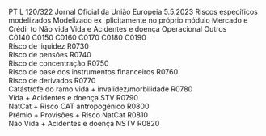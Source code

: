 PT  L 120/322 Jornal Oficial da União Europeia 5.5.2023
 Riscos específicos modelizados  Modelizado ex ­
plicitamente no 
próprio módulo  Mercado e Crédi ­
to  Não vida  Vida e Acidentes 
e doença  Operacional  Outros  
C0140  C0150  C0160  C0170  C0180  C0190  
Risco de liquidez  R0730  
Risco de pensões  R0740  
Risco de concentração  R0750  
Risco de base dos instrumentos financeiros  R0760  
Risco de derivados  R0770  
Catástrofe do ramo vida + invalidez/morbilidade  R0780  
Vida + Acidentes e doença STV  R0790  
NatCat + Risco CAT antropogénico  R0800  
Prémio + Provisões + Risco NatCat  R0810  
Não Vida + Acidentes e doença NSTV  R0820